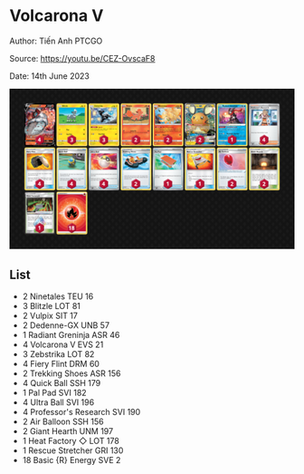 # Volcarona V

Author: Tiến Anh PTCGO

Source: <https://youtu.be/CEZ-OvscaF8>

Date: 14th June 2023

![decklist](../../images/PAL/Volcarona%20V/3-%20Volcarona%20V.png)

## List

* 2 Ninetales TEU 16
* 3 Blitzle LOT 81
* 2 Vulpix SIT 17
* 2 Dedenne-GX UNB 57
* 1 Radiant Greninja ASR 46
* 4 Volcarona V EVS 21
* 3 Zebstrika LOT 82
* 4 Fiery Flint DRM 60
* 2 Trekking Shoes ASR 156
* 4 Quick Ball SSH 179
* 1 Pal Pad SVI 182
* 4 Ultra Ball SVI 196
* 4 Professor's Research SVI 190
* 2 Air Balloon SSH 156
* 2 Giant Hearth UNM 197
* 1 Heat Factory ◇ LOT 178
* 1 Rescue Stretcher GRI 130
* 18 Basic {R} Energy SVE 2
